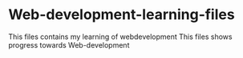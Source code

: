 # Web-development-learning-files
This files contains my learning of webdevelopment
This files shows progress towards Web-development
